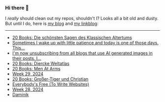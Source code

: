 ### Hi there 👋

I _really_ should clean out my repos, shouldn't I? Looks all a bit old and dusty. But until I do, here is [my blog](https://lostfocus.de/) and [my linkblog](https://dominikschwind.com/links):

--- 

<!-- POST-LIST:START -->
- [20 Books: Die schönsten Sagen des Klassischen Altertums](https://lostfocus.de/2024/07/24/20-books-die-schonsten-sagen-des-klassischen-altertums/)
- [Sometimes I wake up with little patience and today is one of those days. This…](https://lostfocus.de/2024/07/24/233176/)
- [I&#39;m now unsubscribing from all blogs that use AI generated images in their posts. I…](https://lostfocus.de/2024/07/23/233172/)
- [20 Books: Diercke Weltatlas](https://lostfocus.de/2024/07/23/20-books-diercke-weltatlas/)
- [20 Books: Men At Arms](https://lostfocus.de/2024/07/22/20-books-men-at-arms/)
- [Week 29, 2024](https://lostfocus.de/2024/07/21/week-29-2024/)
- [20 Books: Großer-Tiger und Christian](https://lostfocus.de/2024/07/21/20-books-groser-tiger-und-christian/)
- [Everybody&#39;s Free &lpar;To Write Websites&rpar;](https://sarajoy.dev/blog/write-websites/)
- [Week 28, 2024](https://lostfocus.de/2024/07/14/week-28-2024/)
- [Daminik](https://lostfocus.de/2024/07/12/daminik/)
<!-- POST-LIST:END -->

<!--
**lostfocus/lostfocus** is a ✨ _special_ ✨ repository because its `README.md` (this file) appears on your GitHub profile.

Here are some ideas to get you started:

- 🔭 I’m currently working on ...
- 🌱 I’m currently learning ...
- 👯 I’m looking to collaborate on ...
- 🤔 I’m looking for help with ...
- 💬 Ask me about ...
- 📫 How to reach me: ...
- 😄 Pronouns: ...
- ⚡ Fun fact: ...
-->
